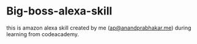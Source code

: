 # Big-boss-alexa-skill
this is amazon alexa skill created by me (ap@anandprabhakar.me) during learning from codeacademy.

